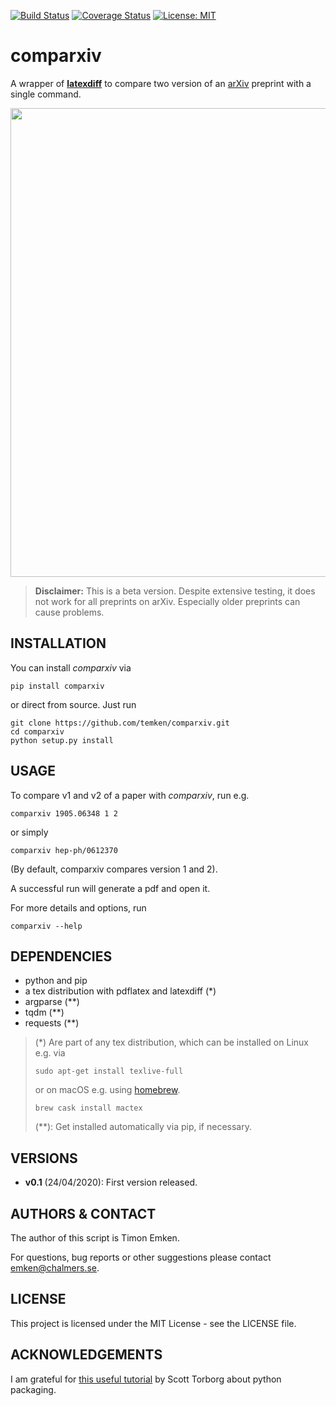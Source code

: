 
[![Build Status](https://travis-ci.com/temken/comparxiv.svg?branch=master)](https://travis-ci.com/temken/comparxiv)
[![Coverage Status](https://coveralls.io/repos/github/temken/comparxiv/badge.svg?branch=master)](https://coveralls.io/github/temken/comparxiv?branch=master)
[![License: MIT](https://img.shields.io/badge/License-MIT-blue.svg)](https://opensource.org/licenses/MIT)

# comparxiv 

A wrapper of [**latexdiff**](https://ctan.org/pkg/latexdiff?lang=en) to compare two version of an [arXiv](https://arxiv.org) preprint with a single command.

<img src="https://user-images.githubusercontent.com/29034913/80016516-81de0b00-84d3-11ea-92b9-325fd2e219f4.png" width="750">

> **Disclaimer:** This is a beta version. Despite extensive testing, it does not work for all preprints on arXiv. Especially older preprints can cause problems.

## INSTALLATION
You can install *comparxiv* via
```
pip install comparxiv
```

or direct from source. Just run

```
git clone https://github.com/temken/comparxiv.git
cd comparxiv 
python setup.py install
```

## USAGE
To compare v1 and v2 of a paper with *comparxiv*, run e.g.
```
comparxiv 1905.06348 1 2
```

or simply

```
comparxiv hep-ph/0612370
```

(By default, comparxiv compares version 1 and 2).

A successful run will generate a pdf and open it.

For more details and options, run
```
comparxiv --help
```

## DEPENDENCIES

- python and pip
- a tex distribution with pdflatex and latexdiff (*)
- argparse (**)
- tqdm (**)
- requests (**)

> (*) Are part of any tex distribution, which can be installed on Linux e.g. via
> ```
> sudo apt-get install texlive-full
> ```
> or on macOS e.g. using [homebrew](https://brew.sh/).
> ```
> brew cask install mactex
> ```
> (**): Get installed automatically via pip, if necessary.

## VERSIONS

- **v0.1** (24/04/2020): First version released.

## AUTHORS & CONTACT

The author of this script is Timon Emken.

For questions, bug reports or other suggestions please contact [emken@chalmers.se](mailto:emken@chalmers.se).


## LICENSE

This project is licensed under the MIT License - see the LICENSE file.

## ACKNOWLEDGEMENTS

I am grateful for [this useful tutorial](https://python-packaging.readthedocs.io/en/latest/index.html) by Scott Torborg about python packaging.
